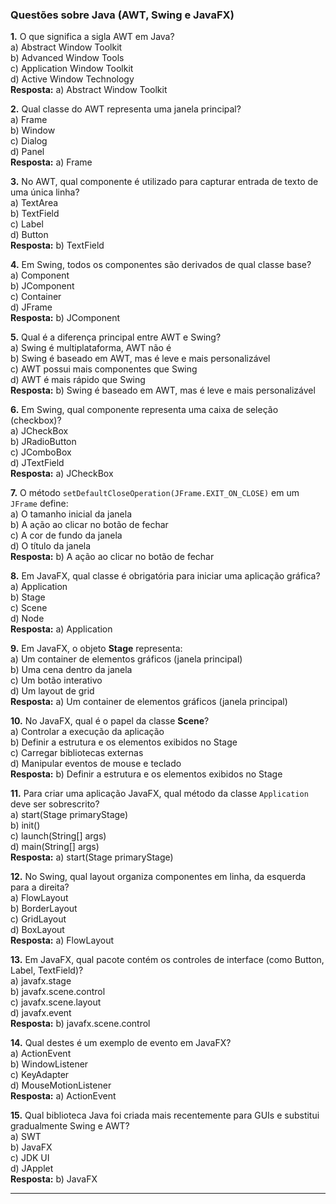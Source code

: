 ### Questões sobre Java (AWT, Swing e JavaFX)

**1.** O que significa a sigla AWT em Java?  
a) Abstract Window Toolkit  
b) Advanced Window Tools  
c) Application Window Toolkit  
d) Active Window Technology  
**Resposta:** a) Abstract Window Toolkit

**2.** Qual classe do AWT representa uma janela principal?  
a) Frame  
b) Window  
c) Dialog  
d) Panel  
**Resposta:** a) Frame

**3.** No AWT, qual componente é utilizado para capturar entrada de texto de uma única linha?  
a) TextArea  
b) TextField  
c) Label  
d) Button  
**Resposta:** b) TextField

**4.** Em Swing, todos os componentes são derivados de qual classe base?  
a) Component  
b) JComponent  
c) Container  
d) JFrame  
**Resposta:** b) JComponent

**5.** Qual é a diferença principal entre AWT e Swing?  
a) Swing é multiplataforma, AWT não é  
b) Swing é baseado em AWT, mas é leve e mais personalizável  
c) AWT possui mais componentes que Swing  
d) AWT é mais rápido que Swing  
**Resposta:** b) Swing é baseado em AWT, mas é leve e mais personalizável

**6.** Em Swing, qual componente representa uma caixa de seleção (checkbox)?  
a) JCheckBox  
b) JRadioButton  
c) JComboBox  
d) JTextField  
**Resposta:** a) JCheckBox

**7.** O método `setDefaultCloseOperation(JFrame.EXIT_ON_CLOSE)` em um `JFrame` define:  
a) O tamanho inicial da janela  
b) A ação ao clicar no botão de fechar  
c) A cor de fundo da janela  
d) O título da janela  
**Resposta:** b) A ação ao clicar no botão de fechar

**8.** Em JavaFX, qual classe é obrigatória para iniciar uma aplicação gráfica?  
a) Application  
b) Stage  
c) Scene  
d) Node  
**Resposta:** a) Application

**9.** Em JavaFX, o objeto **Stage** representa:  
a) Um container de elementos gráficos (janela principal)  
b) Uma cena dentro da janela  
c) Um botão interativo  
d) Um layout de grid  
**Resposta:** a) Um container de elementos gráficos (janela principal)

**10.** No JavaFX, qual é o papel da classe **Scene**?  
a) Controlar a execução da aplicação  
b) Definir a estrutura e os elementos exibidos no Stage  
c) Carregar bibliotecas externas  
d) Manipular eventos de mouse e teclado  
**Resposta:** b) Definir a estrutura e os elementos exibidos no Stage

**11.** Para criar uma aplicação JavaFX, qual método da classe `Application` deve ser sobrescrito?  
a) start(Stage primaryStage)  
b) init()  
c) launch(String[] args)  
d) main(String[] args)  
**Resposta:** a) start(Stage primaryStage)

**12.** No Swing, qual layout organiza componentes em linha, da esquerda para a direita?  
a) FlowLayout  
b) BorderLayout  
c) GridLayout  
d) BoxLayout  
**Resposta:** a) FlowLayout

**13.** Em JavaFX, qual pacote contém os controles de interface (como Button, Label, TextField)?  
a) javafx.stage  
b) javafx.scene.control  
c) javafx.scene.layout  
d) javafx.event  
**Resposta:** b) javafx.scene.control

**14.** Qual destes é um exemplo de evento em JavaFX?  
a) ActionEvent  
b) WindowListener  
c) KeyAdapter  
d) MouseMotionListener  
**Resposta:** a) ActionEvent

**15.** Qual biblioteca Java foi criada mais recentemente para GUIs e substitui gradualmente Swing e AWT?  
a) SWT  
b) JavaFX  
c) JDK UI  
d) JApplet  
**Resposta:** b) JavaFX

---
